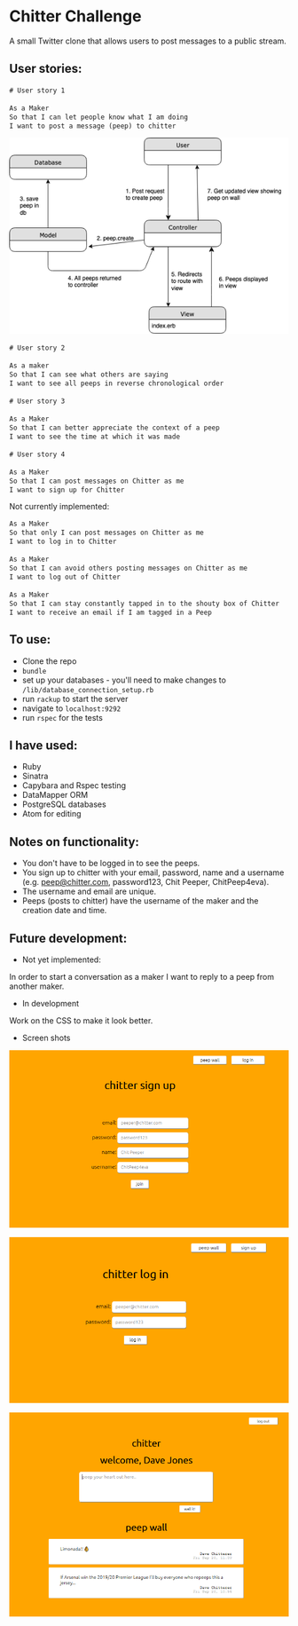 Chitter Challenge
=================

A small Twitter clone that allows users to post messages to a public stream.

User stories:
-------

```
# User story 1

As a Maker
So that I can let people know what I am doing  
I want to post a message (peep) to chitter
```
![user_story_1_mvc](./readme_images/user_story_1_mvc.png)
```
# User story 2

As a maker
So that I can see what others are saying  
I want to see all peeps in reverse chronological order

# User story 3

As a Maker
So that I can better appreciate the context of a peep
I want to see the time at which it was made

# User story 4

As a Maker
So that I can post messages on Chitter as me
I want to sign up for Chitter
```
Not currently implemented:

```
As a Maker
So that only I can post messages on Chitter as me
I want to log in to Chitter

As a Maker
So that I can avoid others posting messages on Chitter as me
I want to log out of Chitter

As a Maker
So that I can stay constantly tapped in to the shouty box of Chitter
I want to receive an email if I am tagged in a Peep
```

To use:
------

- Clone the repo
- `bundle`
- set up your databases - you'll need to make changes to `/lib/database_connection_setup.rb`
- run `rackup` to start the server
- navigate to `localhost:9292`
- run `rspec` for the tests

I have used:
----
- Ruby
- Sinatra
- Capybara and Rspec testing
- DataMapper ORM
- PostgreSQL databases
- Atom for editing

Notes on functionality:
------

* You don't have to be logged in to see the peeps.
* You sign up to chitter with your email, password, name and a username (e.g. peep@chitter.com, password123, Chit Peeper, ChitPeep4eva).
* The username and email are unique.
* Peeps (posts to chitter) have the username of the maker and the creation date and time.

Future development:
-----
- Not yet implemented:

In order to start a conversation as a maker I want to reply to a peep from another maker.

- In development

Work on the CSS to make it look better.

- Screen shots

![1](./readme_images/ChitterSignUp.png)

![2](./readme_images/ChitterLogIn.png)

![3](./readme_images/ChitterPeeps.png)
